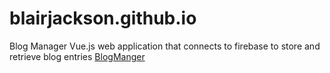 # blairjackson.github.io
Blog Manager
Vue.js web application that connects to firebase to store and retrieve blog entries
[BlogManger](blairjackson.github.io)
